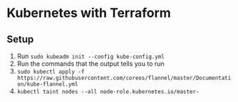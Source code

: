 # Kubernetes with Terraform

## Setup
1. Run `sudo kubeadm init --config kube-config.yml`
1. Run the commands that the output tells you to run
1. `sudo kubectl apply -f https://raw.githubusercontent.com/coreos/flannel/master/Documentation/kube-flannel.yml`
1. `kubectl taint nodes --all node-role.kubernetes.io/master-`
